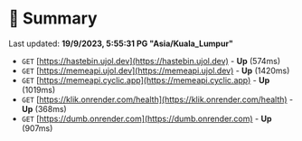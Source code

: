 # 📖 Summary
Last updated: **19/9/2023, 5:55:31 PG "Asia/Kuala_Lumpur"**

- `GET` [https://hastebin.ujol.dev](https://hastebin.ujol.dev) - **Up** (574ms)
- `GET` [https://memeapi.ujol.dev](https://memeapi.ujol.dev) - **Up** (1420ms)
- `GET` [https://memeapi.cyclic.app](https://memeapi.cyclic.app) - **Up** (1019ms)
- `GET` [https://klik.onrender.com/health](https://klik.onrender.com/health) - **Up** (368ms)
- `GET` [https://dumb.onrender.com](https://dumb.onrender.com) - **Up** (907ms)
